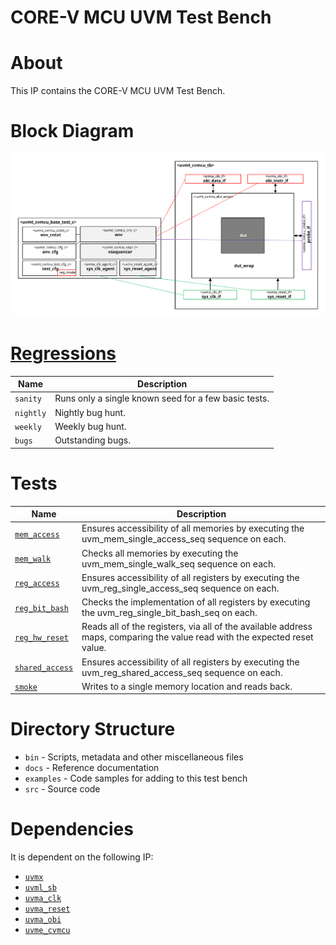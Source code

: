 # CORE-V MCU UVM Test Bench


# About
This IP contains the CORE-V MCU UVM Test Bench.


# Block Diagram
![alt text](./docs/tb_block_diagram.svg "CORE-V MCU UVM Test Bench Block Diagram")


# [Regressions](src/tests/ts.yml)
| Name | Description |
| ---- | ----------- |
| `sanity` | Runs only a single known seed for a few basic tests. |
| `nightly` | Nightly bug hunt. |
| `weekly` | Weekly bug hunt. |
| `bugs` | Outstanding bugs. |


# Tests
| Name | Description |
| ---- | ----------- |
| [`mem_access`](src/tests/uvmt_cvmcu_mem_access_test.sv) | Ensures accessibility of all memories by executing the uvm_mem_single_access_seq sequence on each. |
| [`mem_walk`](src/tests/uvmt_cvmcu_mem_walk_test.sv) | Checks all memories by executing the uvm_mem_single_walk_seq sequence on each. |
| [`reg_access`](src/tests/uvmt_cvmcu_reg_access_test.sv) | Ensures accessibility of all registers by executing the uvm_reg_single_access_seq sequence on each. |
| [`reg_bit_bash`](src/tests/uvmt_cvmcu_reg_bit_bash_test.sv) | Checks the implementation of all registers by executing the uvm_reg_single_bit_bash_seq on each. |
| [`reg_hw_reset`](src/tests/uvmt_cvmcu_reg_hw_reset_test.sv) | Reads all of the registers, via all of the available address maps, comparing the value read with the expected reset value. |
| [`shared_access`](src/tests/uvmt_cvmcu_shared_access_test.sv) | Ensures accessibility of all registers by executing the uvm_reg_shared_access_seq sequence on each. |
| [`smoke`](src/tests/uvmt_cvmcu_smoke_test.sv) | Writes to a single memory location and reads back. |


# Directory Structure
* `bin` - Scripts, metadata and other miscellaneous files
* `docs` - Reference documentation
* `examples` - Code samples for adding to this test bench
* `src` - Source code


# Dependencies
It is dependent on the following IP:

* [`uvmx`](https://www.mooreio.com/catalog/1152)
* [`uvml_sb`](https://www.mooreio.com/catalog/1155)
* [`uvma_clk`](https://www.mooreio.com/catalog/1156)
* [`uvma_reset`](https://www.mooreio.com/catalog/1157)
* [`uvma_obi`](https://www.mooreio.com/catalog/1161)
* [`uvme_cvmcu`](../uvme_cvmcu)
